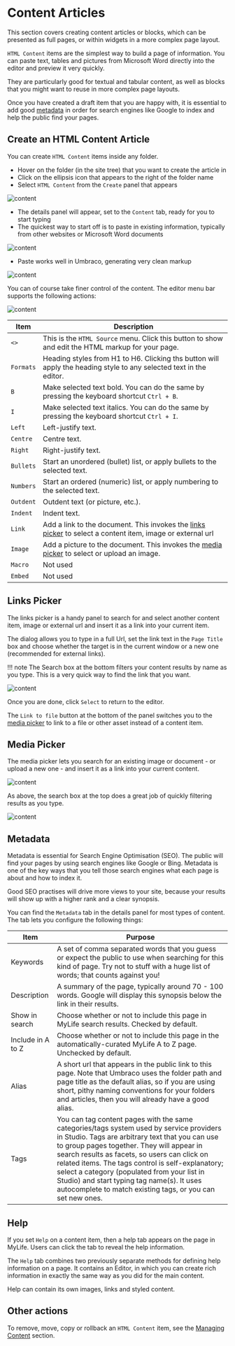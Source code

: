 # Content Articles

This section covers creating content articles or blocks, which can be presented as full pages, or within widgets in a more complex page layout.

`HTML Content` items are the simplest way to build a page of information.  You can paste text, tables and pictures from Microsoft Word directly into the editor and preview it very quickly.

They are particularly good for textual and tabular content, as well as blocks that you might want to reuse in more complex page layouts.

Once you have created a draft item that you are happy with, it is essential to add good [metadata](#metadata) in order for search engines like Google to index and help the public find your pages.

## Create an HTML Content Article

You can create `HTML Content` items inside any folder.

* Hover on the folder (in the site tree) that you want to create the article in
* Click on the ellipsis icon that appears to the right of the folder name
* Select `HTML Content` from the `Create` panel that appears

![content](./content-articles/create-content.jpg)

* The details panel will appear, set to the `Content` tab, ready for you to start typing
* The quickest way to start off is to paste in existing information, typically from other websites or Microsoft Word documents

![content](./content-articles/paste-from-word.jpg)

* Paste works well in Umbraco, generating very clean markup

![content](./content-articles/source-code.jpg)


You can of course take finer control of the content.  The editor menu bar supports the following actions:

![content](./content-articles/menu.jpg)

|Item|Description|
| ------------- | ------------- |
|`<>`|This is the `HTML Source` menu.  Click this button to show and edit the HTML markup for your page.|
|`Formats`|Heading styles from H1 to H6.  Clicking ths button will apply the heading style to any selected text in the editor.|
|`B`|Make selected text bold.  You can do the same by pressing the keyboard shortcut `Ctrl + B`.|
|`I`|Make selected text italics.  You can do the same by pressing the keyboard shortcut `Ctrl + I`.|
|`Left`|Left-justify text.|
|`Centre`|Centre text.|
|`Right`|Right-justify text.|
|`Bullets`|Start an unordered (bullet) list, or apply bullets to the selected text.|
|`Numbers`|Start an ordered (numeric) list, or apply numbering to the selected text.|
|`Outdent`|Outdent text (or picture, etc.).|
|`Indent`|Indent text.|
|`Link`|Add a link to the document.  This invokes the [links picker](#links-picker) to select a content item, image or external url|
|`Image`|Add a picture to the document.  This invokes the [media picker](#media-picker) to select or upload an image.|
|`Macro`|Not used|
|`Embed`|Not used|

## Links Picker

The links picker is a handy panel to search for and select another content item, image or external url and insert it as a link into your current item.

The dialog allows you to type in a full Url, set the link text in the `Page Title` box and choose whether the target is in the current window or a new one (recommended for external links).

!!! note
    The Search box at the bottom filters your content results by name as you type.  This is a very quick way to find the link that you want.

![content](./content-articles/links-picker.jpg)

Once you are done, click `Select` to return to the editor.

The `Link to file` button at the bottom of the panel switches you to the [media picker](#media-picker) to link to a file or other asset instead of a content item.

## Media Picker

The media picker lets you search for an existing image or document - or upload a new one - and insert it as a link into your current content.

![content](./content-articles/media-picker.jpg)

As above, the search box at the top does a great job of quickly filtering results as you type.

![content](./content-articles/search-media.jpg)

## Metadata

Metadata is essential for Search Engine Optimisation (SEO).  The public will find your pages by using search engines like Google or Bing. Metadata is one of the key ways that you tell those search engines what each page is about and how to index it.

Good SEO practises will drive more views to your site, because your results will show up with a higher rank and a clear synopsis.

You can find the `Metadata` tab in the details panel for most types of content.  The tab lets you configure the following things:

|Item|Purpose|
| ------------- | ------------- |
|Keywords|A set of comma separated words that you guess or expect the public to use when searching for this kind of page.  Try not to stuff with a huge list of words; that counts against you!|
|Description|A summary of the page, typically around 70 - 100 words. Google will display this synopsis below the link in their results.|
|Show in search|Choose whether or not to include this page in MyLife search results.  Checked by default.|
|Include in A to Z|Choose whether or not to include this page in the automatically-curated MyLife A to Z page.  Unchecked by default.|
|Alias|A short url that appears in the public link to this page.  Note that Umbraco uses the folder path and page title as the default alias, so if you are using short, pithy naming conventions for your folders and articles, then you will already have a good alias.|
|Tags|You can tag content pages with the same categories/tags system used by service providers in Studio.  Tags are arbitrary text that you can use to group pages together.  They will appear in search results as facets, so users can click on related items.  The tags control is self-explanatory; select a category (populated from your list in Studio) and start typing tag name(s).  It uses autocomplete to match existing tags, or you can set new ones.|

## Help

If you set `Help` on a content item, then a help tab appears on the page in MyLife.  Users can click the tab to reveal the help information.

The `Help` tab combines two previously separate methods for defining help information on a page. It contains an Editor, in which you can create rich information in exactly the same way as you did for the main content.

Help can contain its own images, links and styled content.

## Other actions

To remove, move, copy or rollback an `HTML Content` item, see the [Managing Content](../file-management) section.

